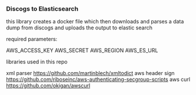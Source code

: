 ### Discogs to Elasticsearch

this library creates a docker file which then downloads and parses a data dump from discogs
and uploads the output to elastic search

required parameters:

AWS_ACCESS_KEY
AWS_SECRET
AWS_REGION
AWS_ES_URL


libraries used in this repo

xml parser https://github.com/martinblech/xmltodict
aws header sign https://github.com/riboseinc/aws-authenticating-secgroup-scripts
aws curl https://github.com/okigan/awscurl